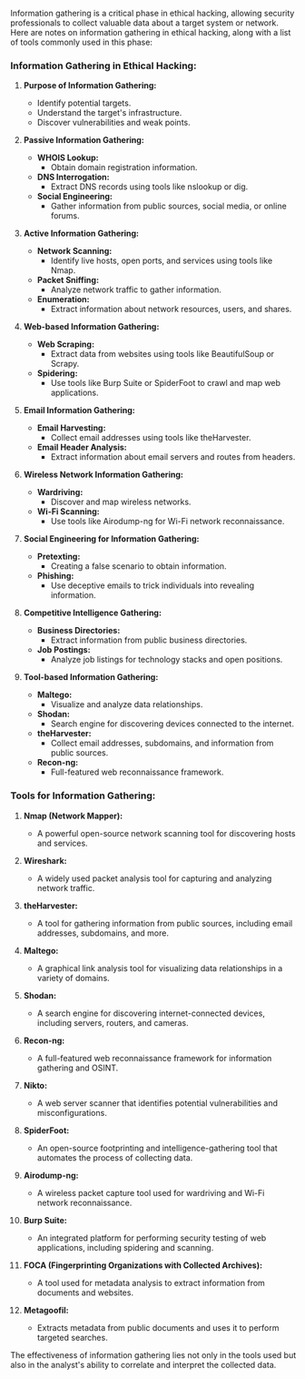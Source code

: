 Information gathering is a critical phase in ethical hacking, allowing security professionals to collect valuable data about a target system or network. Here are notes on information gathering in ethical hacking, along with a list of tools commonly used in this phase:

### Information Gathering in Ethical Hacking:

1. **Purpose of Information Gathering:**
   - Identify potential targets.
   - Understand the target's infrastructure.
   - Discover vulnerabilities and weak points.

2. **Passive Information Gathering:**
   - **WHOIS Lookup:**
     - Obtain domain registration information.
   - **DNS Interrogation:**
     - Extract DNS records using tools like nslookup or dig.
   - **Social Engineering:**
     - Gather information from public sources, social media, or online forums.

3. **Active Information Gathering:**
   - **Network Scanning:**
     - Identify live hosts, open ports, and services using tools like Nmap.
   - **Packet Sniffing:**
     - Analyze network traffic to gather information.
   - **Enumeration:**
     - Extract information about network resources, users, and shares.

4. **Web-based Information Gathering:**
   - **Web Scraping:**
     - Extract data from websites using tools like BeautifulSoup or Scrapy.
   - **Spidering:**
     - Use tools like Burp Suite or SpiderFoot to crawl and map web applications.

5. **Email Information Gathering:**
   - **Email Harvesting:**
     - Collect email addresses using tools like theHarvester.
   - **Email Header Analysis:**
     - Extract information about email servers and routes from headers.

6. **Wireless Network Information Gathering:**
   - **Wardriving:**
     - Discover and map wireless networks.
   - **Wi-Fi Scanning:**
     - Use tools like Airodump-ng for Wi-Fi network reconnaissance.

7. **Social Engineering for Information Gathering:**
   - **Pretexting:**
     - Creating a false scenario to obtain information.
   - **Phishing:**
     - Use deceptive emails to trick individuals into revealing information.

8. **Competitive Intelligence Gathering:**
   - **Business Directories:**
     - Extract information from public business directories.
   - **Job Postings:**
     - Analyze job listings for technology stacks and open positions.

9. **Tool-based Information Gathering:**
   - **Maltego:**
     - Visualize and analyze data relationships.
   - **Shodan:**
     - Search engine for discovering devices connected to the internet.
   - **theHarvester:**
     - Collect email addresses, subdomains, and information from public sources.
   - **Recon-ng:**
     - Full-featured web reconnaissance framework.

### Tools for Information Gathering:

1. **Nmap (Network Mapper):**
   - A powerful open-source network scanning tool for discovering hosts and services.

2. **Wireshark:**
   - A widely used packet analysis tool for capturing and analyzing network traffic.

3. **theHarvester:**
   - A tool for gathering information from public sources, including email addresses, subdomains, and more.

4. **Maltego:**
   - A graphical link analysis tool for visualizing data relationships in a variety of domains.

5. **Shodan:**
   - A search engine for discovering internet-connected devices, including servers, routers, and cameras.

6. **Recon-ng:**
   - A full-featured web reconnaissance framework for information gathering and OSINT.

7. **Nikto:**
   - A web server scanner that identifies potential vulnerabilities and misconfigurations.

8. **SpiderFoot:**
   - An open-source footprinting and intelligence-gathering tool that automates the process of collecting data.

9. **Airodump-ng:**
   - A wireless packet capture tool used for wardriving and Wi-Fi network reconnaissance.

10. **Burp Suite:**
    - An integrated platform for performing security testing of web applications, including spidering and scanning.

11. **FOCA (Fingerprinting Organizations with Collected Archives):**
    - A tool used for metadata analysis to extract information from documents and websites.

12. **Metagoofil:**
    - Extracts metadata from public documents and uses it to perform targeted searches.

The effectiveness of information gathering lies not only in the tools used but also in the analyst's ability to correlate and interpret the collected data.
